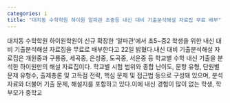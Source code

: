 ```yaml
---
categories: i
title: "대치동 수학학원 하이원 알파관 초중등 내신 대비 기출분석해설 자료집 무료 배부"
---
```

대치동 수학학원 하이원학원이 신규 확장한 ‘알파관’에서 초5~중2 학생을 위한 내신 대비 기출분석해설 자료집을 무료로 배부한다고 22일 밝혔다.내신 대비 기출분석해설 자료집은 개원중과 구룡중, 세곡중, 은성중, 도곡중, 서운중 등 학교별 수학 내신 기출을 분석한 하이원만의 해설 자료집이다. 학교별 시험 범위와 종합 난이도, 문항 유형, 단원별 문제 유형수, 출제총론 및 고득점 전략, 핵심 문제 및 접근법 등으로 구성돼 있으며, 분석 자료와 더불어 기출 문제, 해설지를 포함하고 있다.이에 내신 경험이 많이 없는 학생, 학부모가 중학교